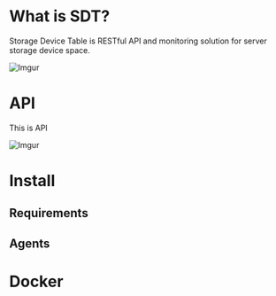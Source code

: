 # What is SDT?

Storage Device Table is RESTful API and monitoring solution for server storage device space.

![Imgur](https://i.imgur.com/UIilfT7.gif)

# API
This is API

![Imgur](https://i.imgur.com/QCW8o3Y.gif)

# Install

## Requirements
## Agents

# Docker